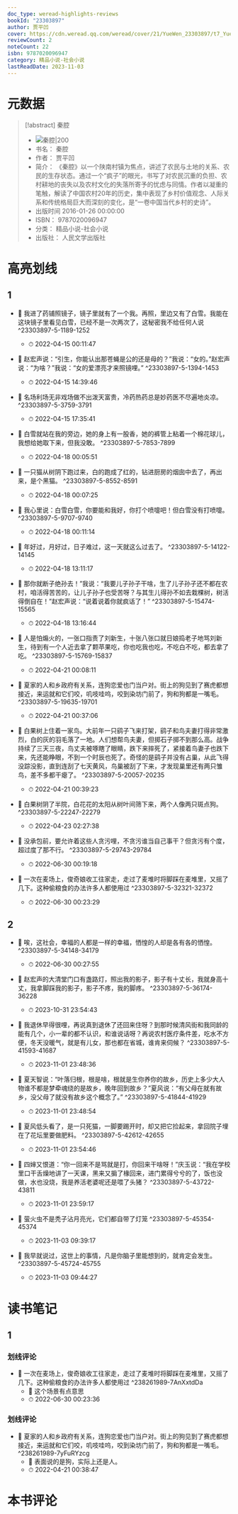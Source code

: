 ```yaml
---
doc_type: weread-highlights-reviews
bookId: "23303897"
author: 贾平凹
cover: https://cdn.weread.qq.com/weread/cover/21/YueWen_23303897/t7_YueWen_23303897.jpg
reviewCount: 2
noteCount: 22
isbn: 9787020096947
category: 精品小说-社会小说
lastReadDate: 2023-11-03
---
```

# 元数据
> [!abstract] 秦腔
> - ![ 秦腔|200](https://cdn.weread.qq.com/weread/cover/21/YueWen_23303897/t7_YueWen_23303897.jpg)
> - 书名： 秦腔
> - 作者： 贾平凹
> - 简介： 《秦腔》以一个陕南村镇为焦点，讲述了农民与土地的关系、农民的生存状态。通过一个“疯子”的眼光，书写了对农民沉重的负担、农村耕地的丧失以及农村文化的失落所寄予的忧虑与同情。作者以凝重的笔触，解读了中国农村20年的历史，集中表现了乡村价值观念、人际关系和传统格局巨大而深刻的变化，是“一卷中国当代乡村的史诗”。
> - 出版时间 2016-01-26 00:00:00
> - ISBN： 9787020096947
> - 分类： 精品小说-社会小说
> - 出版社： 人民文学出版社

# 高亮划线

## 1


- 📌 我进了药铺照镜子，镜子里就有了一个我。再照，里边又有了白雪。我能在这块镜子里看见白雪，已经不是一次两次了，这秘密我不给任何人说 ^23303897-5-1189-1252
    - ⏱ 2022-04-15 00:11:47 

- 📌 赵宏声说：“引生，你能认出那苍蝇是公的还是母的？”我说：“女的。”赵宏声说：“为啥？”我说：“女的爱漂亮才来照镜哩。” ^23303897-5-1394-1453
    - ⏱ 2022-04-15 14:39:46 

- 📌 名场利场无非戏场做不出泼天富贵，冷药热药总是妙药医不尽遍地炎凉。 ^23303897-5-3759-3791
    - ⏱ 2022-04-15 17:35:41 

- 📌 白雪就站在我的旁边，她的身上有一股香，她的裤管上粘着一个棉花球儿，我想给她取下来，但我没敢。 ^23303897-5-7853-7899
    - ⏱ 2022-04-18 00:05:51 

- 📌 一只猫从树阴下跑过来，白的跑成了红的，钻进厨房的烟囱中去了，再出来，是个黑猫。 ^23303897-5-8552-8591
    - ⏱ 2022-04-18 00:07:25 

- 📌 我心里说：白雪白雪，你要能和我好，你打个喷嚏吧！但白雪没有打喷嚏。 ^23303897-5-9707-9740
    - ⏱ 2022-04-18 00:11:14 

- 📌 年好过，月好过，日子难过，这一天就这么过去了。 ^23303897-5-14122-14145
    - ⏱ 2022-04-18 13:11:17 

- 📌 那你就断子绝孙去！”我说：“我要儿子孙子干啥，生了儿子孙子还不都在农村，咱活得苦苦的，让儿子孙子也受苦呀？与其生儿得孙不如去栽棵树，树活得倒自在！”赵宏声说：“说着说着你就疯话了！” ^23303897-5-15474-15565
    - ⏱ 2022-04-18 13:16:44 

- 📌 人是怕煽火的，一张口指责了刘新生，十张八张口就日娘捣老子地骂刘新生，待到有一个人近去拿了颗苹果吃，你也吃我也吃，不吃白不吃，都去拿了吃。 ^23303897-5-15769-15837
    - ⏱ 2022-04-21 00:08:11 

- 📌 夏家的人和乡政府有关系，连狗恋爱也门当户对。街上的狗见到了赛虎都想接近，来运就和它们咬，叽吱哇呜，咬到染坊门前了，狗和狗都是一嘴毛。 ^23303897-5-19635-19701
    - ⏱ 2022-04-21 00:37:06 

- 📌 白果树上住着一家鸟。大前年一只鹞子飞来打架，鹞子和鸟夫妻打得非常激烈，白的灰的羽毛落了一地。人们想帮鸟夫妻，但掷石子掷不到那么高。战争持续了三天三夜，鸟丈夫被啄瞎了眼睛，跌下来摔死了，紧接着鸟妻子也跌下来，先还能睁眼，不到一个时辰也死了。奇怪的是鹞子并没有占巢，从此飞得没踪没影，直到连刮了七天黄风，鸟巢被刮了下来，才发现巢里还有两只雏鸟，差不多都干瘪了。 ^23303897-5-20057-20235
    - ⏱ 2022-04-21 00:39:23 

- 📌 白果树阴了半院，白花花的太阳从树叶间筛下来，两个人像两只斑点狗。 ^23303897-5-22247-22279
    - ⏱ 2022-04-23 02:27:38 

- 📌 没承包前，要允许着这些人贪污哩，不贪污谁当自己事干？但贪污有个度，超过度了那不行。 ^23303897-5-29743-29784
    - ⏱ 2022-06-30 00:19:18 

- 📌 一次在麦场上，俊奇娘收工往家走，走过了麦堆时将脚踩在麦堆里，又摇了几下。这种偷粮食的办法许多人都使用过 ^23303897-5-32321-32372
    - ⏱ 2022-06-30 00:23:29 
## 2


- 📌 唉，这社会，幸福的人都是一样的幸福，恓惶的人却是各有各的恓惶。 ^23303897-5-34148-34179
    - ⏱ 2022-06-30 00:27:55 

- 📌 赵宏声的大清堂门口有盏路灯，照出我的影子，影子有十丈长，我就身高十丈，我拿脚踩我的影子，影子不疼，我的脚疼。 ^23303897-5-36174-36228
    - ⏱ 2023-10-31 23:54:43 

- 📌 我退休早得很哩，再说真到退休了还回来住呀？到那时候清风街和我同龄的能有几个，小一辈的都不认识，和谁说话呀？再说农村医疗条件差，吃水不方便，冬天没暖气，就是有儿女，那也都在省城，谁肯来伺候？ ^23303897-5-41593-41687
    - ⏱ 2023-11-01 23:48:36 

- 📌 夏天智说：“叶落归根，根是啥，根就是生你养你的故乡，历史上多少大人物谁不都是梦牵魂绕的是故乡，晚年回到故乡？”夏风说：“有父母在就有故乡，没父母了就没有故乡这个概念了。” ^23303897-5-41844-41929
    - ⏱ 2023-11-01 23:48:54 

- 📌 夏风低头看了，是一只死猫，一脚要踢开时，却又把它捡起来，拿回院子埋在了花坛里要做肥料。 ^23303897-5-42612-42655
    - ⏱ 2023-11-01 23:54:46 

- 📌 四婶又恨道：“你一回来不是骂就是打，你回来干啥呀！”庆玉说：“我在学校里口干舌燥地讲了一天课，黑来又掮了椽回来，进门累得兮兮的了，饭也没做，水也没烧，我是养活老婆呢还是喂了头猪？ ^23303897-5-43722-43811
    - ⏱ 2023-11-01 23:59:17 

- 📌 萤火虫不是秃子沾月亮光，它们都自带了灯笼 ^23303897-5-45354-45374
    - ⏱ 2023-11-03 09:39:17 

- 📌 我早就说过，这世上的事情，凡是你脑子里能想到的，就肯定会发生。 ^23303897-5-45724-45755
    - ⏱ 2023-11-03 09:44:27 
# 读书笔记

## 1

### 划线评论
- 📌 一次在麦场上，俊奇娘收工往家走，走过了麦堆时将脚踩在麦堆里，又摇了几下。这种偷粮食的办法许多人都使用过  ^238261989-7AnXxtdDa
    - 💭 这个场景有点意思
    - ⏱ 2022-06-30 00:23:36

### 划线评论
- 📌 夏家的人和乡政府有关系，连狗恋爱也门当户对。街上的狗见到了赛虎都想接近，来运就和它们咬，叽吱哇呜，咬到染坊门前了，狗和狗都是一嘴毛。  ^238261989-7yFuRYzcg
    - 💭 表面说的是狗，实际上还是人。
    - ⏱ 2022-04-21 00:38:47
   
# 本书评论
